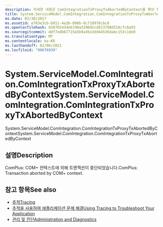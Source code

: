 ```yaml
---
description: 자세한 내용은 ComIntegrationTxProxyTxAbortedByContext를 확인 하세요.
title: System.ServiceModel.ComIntegration.ComIntegrationTxProxyTxAbortedByContext
ms.date: 03/30/2017
ms.assetid: e783e3cb-b011-4a3b-890b-8c710978cbc8
ms.openlocfilehash: 83076543de67d0a329692cd913798d518cfc8a93
ms.sourcegitcommit: ddf7edb67715a5b9a45e3dd44536dabc153c1de0
ms.translationtype: MT
ms.contentlocale: ko-KR
ms.lasthandoff: 02/06/2021
ms.locfileid: "99676939"
---
```

# <a name="systemservicemodelcomintegrationcomintegrationtxproxytxabortedbycontext"></a><span data-ttu-id="8ad9a-103">System.ServiceModel.ComIntegration.ComIntegrationTxProxyTxAbortedByContext</span><span class="sxs-lookup"><span data-stu-id="8ad9a-103">System.ServiceModel.ComIntegration.ComIntegrationTxProxyTxAbortedByContext</span></span>

<span data-ttu-id="8ad9a-104">System.ServiceModel.ComIntegration.ComIntegrationTxProxyTxAbortedByContext</span><span class="sxs-lookup"><span data-stu-id="8ad9a-104">System.ServiceModel.ComIntegration.ComIntegrationTxProxyTxAbortedByContext</span></span>  
  
## <a name="description"></a><span data-ttu-id="8ad9a-105">설명</span><span class="sxs-lookup"><span data-stu-id="8ad9a-105">Description</span></span>  

 <span data-ttu-id="8ad9a-106">ComPlus: COM+ 컨텍스트에 의해 트랜잭션이 중단되었습니다.</span><span class="sxs-lookup"><span data-stu-id="8ad9a-106">ComPlus: Transaction aborted by COM+ context.</span></span>  
  
## <a name="see-also"></a><span data-ttu-id="8ad9a-107">참고 항목</span><span class="sxs-lookup"><span data-stu-id="8ad9a-107">See also</span></span>

- [<span data-ttu-id="8ad9a-108">추적</span><span class="sxs-lookup"><span data-stu-id="8ad9a-108">Tracing</span></span>](index.md)
- [<span data-ttu-id="8ad9a-109">추적을 사용하여 애플리케이션 문제 해결</span><span class="sxs-lookup"><span data-stu-id="8ad9a-109">Using Tracing to Troubleshoot Your Application</span></span>](using-tracing-to-troubleshoot-your-application.md)
- [<span data-ttu-id="8ad9a-110">관리 및 진단</span><span class="sxs-lookup"><span data-stu-id="8ad9a-110">Administration and Diagnostics</span></span>](../index.md)

